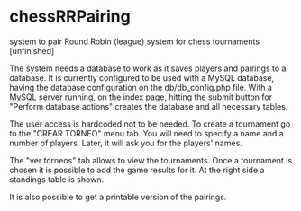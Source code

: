 chessRRPairing
==============

system to pair Round Robin (league) system for chess tournaments [unfinished]

The system needs a database to work as it saves players and pairings to a database.
It is currently configured to be used with a MySQL database, having the database configuration on the db/db_config.php file.
With a MySQL server running, on the index page, hitting the submit button for "Perform database actions" creates the database
and all necessary tables.

The user access is hardcoded not to be needed. To create a tournament go to the "CREAR TORNEO" menu tab.
You will need to specify a name and a number of players. Later, it will ask you for the players' names.

The "ver torneos" tab allows to view the tournaments. Once a tournament is chosen it is possible to add the game results for it.
At the right side a standings table is shown.

It is also possible to get a printable version of the pairings.
